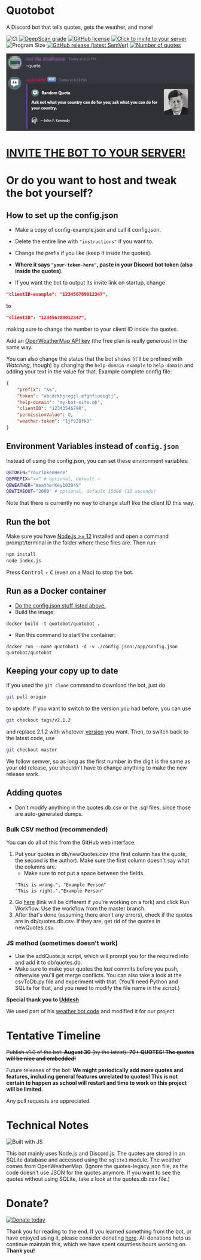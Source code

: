 # Quotobot
A Discord bot that tells quotes, gets the weather, and more!

![CI](https://github.com/Team-Gigabyte/quotobot/workflows/CI/badge.svg) [![DeepScan grade](https://deepscan.io/api/teams/10906/projects/13838/branches/243095/badge/grade.svg)](https://deepscan.io/dashboard#view=project&tid=10906&pid=13838&bid=243095) [![GitHub license](https://img.shields.io/github/license/Team-Gigabyte/quotobot)](https://github.com/Team-Gigabyte/quotobot/blob/master/LICENSE) [![Click to invite to your server](https://img.shields.io/static/v1?label=Invite%20to&message=your%20server&color=7289DA&logo=Discord)](http://quotobot.ml) ![Program Size](https://img.shields.io/github/languages/code-size/Team-Gigabyte/quotobot) [![GitHub release (latest SemVer)](https://img.shields.io/github/v/release/Team-Gigabyte/quotobot?logo=github&sort=semver)](https://github.com/Team-Gigabyte/quotobot/releases/latest) [![Number of quotes](https://img.shields.io/badge/dynamic/yaml?color=blue&label=quotes&query=%24.count&url=https%3A%2F%2Fraw.githubusercontent.com%2FTeam-Gigabyte%2Fquotobot%2Fmaster%2Fdb%2Fquotes.count.yml)](https://github.com/Team-Gigabyte/quotobot/blob/master/db/quotes.db.csv)

![Quotes screenshot](https://raw.githubusercontent.com/Team-Gigabyte/quotobot/master/Demo%20Picture.png)


# [INVITE THE BOT TO YOUR SERVER!](http://quotobot.ml)

# Or do you want to host and tweak the bot yourself?

## How to set up the config.json
- Make a copy of config-example.json and call it config.json. 

- Delete the entire line with `"instructions"` if you want to.

- Change the prefix if you like (keep it inside the quotes). 

- **Where it says `"your-token-here"`, paste in your Discord bot token (also inside the quotes).**

- If you want the bot to output its invite link on startup, change
```json
"clientID-example": "123456789012347",
```
to
```json
"clientID": "123456789012347",
```

making sure to change the number to your client ID inside the quotes.

Add an [OpenWeatherMap API key](https://openweathermap.org/guide#how) (the free plan is really generous) in the same way. 

You can also change the status that the bot shows (it'll be prefixed with *Watching*, though) by changing the `help-domain-example` to `help-domain` and adding your text in the value for that. Example complete config file:
```json
{
    "prefix": "&&",
    "token": "abcdrkhjregjl.efghfioeigtj",
    "help-domain": "my-bot-site.qb",
    "clientID": "12343546798",
    "permissionValue": 0,
    "weather-token": "1jf920fk3"
}
```
## Environment Variables instead of `config.json`
Instead of using the config.json, you can set these environment variables:
```bash
QBTOKEN="YourTokenHere"
QBPREFIX=">>" # optional, default ~
QBWEATHER="WeatherKey103949"
QBWTIMEOUT="2000" # optional, default 15000 (15 seconds)
```
Note that there is currently no way to change stuff like the client ID this way.
## Run the bot
Make sure you have [Node.js >= 12](https://nodejs.org/) installed and open a command prompt/terminal in the folder where these files are. Then run:
```bash
npm install
node index.js
```
Press <kbd>Control</kbd> + <kbd>C</kbd> (even on a Mac) to stop the bot.
## Run as a Docker container
- [Do the config.json stuff listed above.](#how-to-set-up-the-configjson)
- Build the image:
```
docker build -t quotobot/quotobot .
```
- Run this command to start the container:
```
docker run --name quotobot1 -d -v ./config.json:/app/config.json quotobot/quotobot
```
## Keeping your copy up to date
If you used the `git clone` command to download the bot, just do 
```bash
git pull origin
``` 
to update. If you want to switch to the version you had before, you can use
```bash
git checkout tags/v2.1.2
```
and replace 2.1.2 with whatever [version](https://github.com/Team-Gigabyte/quotobot/releases) you want. Then, to switch back to the latest code, use
```bash
git checkout master
```
We follow semver, so as long as the first number in the digit is the same as your old release, you shouldn't have to change anything to make the new release work.
## Adding quotes
- Don't modify anything in the quotes.db.csv or the .sql files, since those are auto-generated dumps.
### Bulk CSV method (recommended)
You can do all of this from the GitHub web interface.
1. Put your quotes in db/newQuotes.csv (the first column has the quote, the second is the author). Make sure the first column doesn't say what the columns are.
    - Make sure to not put a space between the fields.
    ```csv
    "This is wrong.", "Example Person"
    "This is right.","Example Person"
    ```
2. Go [here](https://github.com/Team-Gigabyte/quotobot/actions?query=workflow%3A%22CSV+convert%22) (link will be different if you're working on a fork) and click Run Workflow. Use the workflow from the master branch.
3. After that's done (assuming there aren't any errors), check if the quotes are in db/quotes.db.csv. If they are, get rid of the quotes in newQuotes.csv.
### JS method (sometimes doesn't work)
- Use the addQuote.js script, which will prompt you for the required info and add it to db/quotes.db.
- Make sure to make your quotes the *last* commits before you push, otherwise you'll get merge conflicts.
You can also take a look at the csvToDb.py file and experiment with that. (You'll need Python and SQLite for that, and you need to modify the file name in the script.)

**Special thank you to [Uddesh](https://github.com/UddeshJain)**

We used part of his [weather bot code](https://github.com/UddeshJain/Discord-Weather-Bot) and modified it for our project.

# Tentative Timeline
~~Publish v1.0 of the bot: **August 30** (by the latest): **70+ QUOTES! The quotes will be nice and embedded!**~~

Future releases of the bot: **We might periodically add more quotes and features, including general features unrelated to quotes! This is not certain to happen as school will restart and time to work on this project will be limited.**

Any pull requests are appreciated.

# Technical Notes
![Built with JS](https://img.shields.io/static/v1?label=built%20with&message=JS&color=yellow&logo=javascript)

This bot mainly uses Node.js and Discord.js. The quotes are stored in an SQLite database and accessed using the `sqlite3` module. The weather comes from OpenWeatherMap. (Ignore the quotes-legacy.json file, as the code doesn't use JSON for the quotes anymore. If you want to see the quotes without using SQLite, take a look at the quotes.db.csv file.)

# Donate?
[![Donate today](https://img.shields.io/static/v1?label=donate&message=today&color=green)](https://github.com/Team-Gigabyte/donate)

Thank you for reading to the end. If you learned something from the bot, or have enjoyed using it, please consider donating [here](https://github.com/Team-Gigabyte/donate). All donations help us continue maintain this, which we have spent countless hours working on. **Thank you!**
